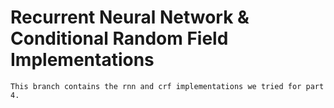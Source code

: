 # Recurrent Neural Network & Conditional Random Field Implementations

    This branch contains the rnn and crf implementations we tried for part 4.